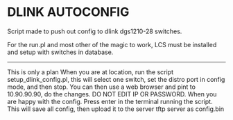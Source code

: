 DLINK AUTOCONFIG
===
Script made to push out config to dlink dgs1210-28 switches.

For the run.pl and most other of the magic to work, LCS must be installed and setup with switches in database.

---
This is only a plan
When you are at location, run the script setup_dlink_config.pl, this will select one switch, set the distro port in config mode, and then stop.
You can then use a web browser and pint to 10.90.90.90, do the changes. DO NOT EDIT IP OR PASSWORD. When you are happy with the config. Press enter in the terminal running the script.
This will save all config, then upload it to the server tftp server as config.bin
